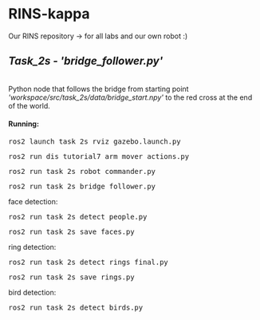# RINS-kappa
Our RINS repository -> for all labs and our own robot :)


<h2><i>Task_2s - 'bridge_follower.py'</i></h2> 
<br>Python node that follows the bridge from starting point <i>'workspace/src/task_2s/data/bridge_start.npy'</i> to the red cross at the end of the world.

#### Running:
<pre lang="markdown">ros2 launch task_2s rviz_gazebo.launch.py</pre>
<pre lang="markdown">ros2 run dis_tutorial7 arm_mover_actions.py</pre>
<pre lang="markdown">ros2 run task_2s robot_commander.py</pre>
<pre lang="markdown">ros2 run task_2s bridge_follower.py</pre>


face detection:
<pre lang="markdown">ros2 run task_2s detect_people.py</pre>
<pre lang="markdown">ros2 run task_2s save_faces.py</pre>

ring detection:

<pre lang="markdown">ros2 run task_2s detect_rings_final.py</pre>
<pre lang="markdown">ros2 run task_2s save_rings.py</pre>

bird detection:
<pre lang="markdown">ros2 run task_2s detect_birds.py</pre>
